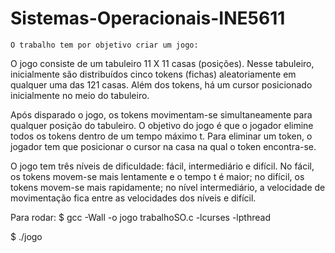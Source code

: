 # Sistemas-Operacionais-INE5611

    O trabalho tem por objetivo criar um jogo: 
O jogo consiste de um tabuleiro 11 X 11 casas (posições). Nesse tabuleiro, inicialmente são distribuídos  cinco tokens (fichas) aleatoriamente em qualquer uma das 121 casas. Além dos tokens, há um cursor posicionado inicialmente no meio do tabuleiro.

Após disparado o jogo, os tokens movimentam-se simultaneamente para qualquer posição do tabuleiro. O objetivo do jogo é que o jogador elimine todos os tokens dentro de um tempo máximo t. Para eliminar um token, o jogador tem que posicionar  o cursor na casa na qual o token encontra-se. 

O jogo tem três níveis de dificuldade: fácil, intermediário e difícil. No fácil, os tokens movem-se mais lentamente e o tempo t é maior; no difícil, os tokens movem-se mais rapidamente; no nível intermediário, a velocidade de movimentação fica entre as velocidades dos níveis e difícil.

Para rodar:
$ gcc -Wall -o jogo trabalhoSO.c -lcurses -lpthread

$ ./jogo
